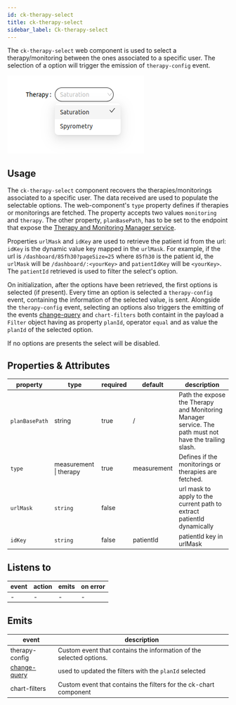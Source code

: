 ```yaml
---
id: ck-therapy-select
title: ck-therapy-select
sidebar_label: Ck-therapy-select
---
```

The `ck-therapy-select` web component is used to select a therapy/monitoring between the ones associated to a specific user. The selection of a option will trigger the emission of `therapy-config` event.

![ck-therapy-select](../img/ck-therapy-selector.png)
## Usage
The `ck-therapy-select` component recovers the therapies/monitorings associated to a specific user. The data received are used to populate the selectable options. The web-component's `type` property defines if therapies or monitorings are fetched. The property accepts two values `monitoring` and `therapy`.
The other property, `planBasePath`, has to be set to the endpoint that expose the [Therapy and Monitoring Manager service](../../therapy-and-monitoring-manager/overview). 

Properties `urlMask` and `idKey` are used to retrieve the patient id from the url: `idKey` is the dynamic value key mapped in the `urlMask`. For example, if the url is `/dashboard/85fh30?pageSize=25` where `85fh30` is the patient id, the `urlMask` will be `/dashboard/:<yourKey>` and `patientIdKey` will be `<yourKey>`. The `patientId` retrieved is used to filter the select's option.

On initialization, after the options have been retrieved, the first options is selected (if present). Every time an option is selected a `therapy-config` event, containing the information of the selected value, is sent. Alongside the `therapy-config` event, selecting an options also triggers the emitting of the events [change-query](../../../microfrontend-composer/back-kit/70_events.md#change-query) and `chart-filters` both containt in the payload a `Filter` object having as property `planId`, operator `equal` and as value the `planId` of the selected option.

 If no options are presents the select will be disabled. 

## Properties & Attributes

| property | type | required | default | description |
|----------|------|----------|---------|-------------|
|`planBasePath`| string | true | / | Path the expose the Therapy and Monitoring Manager service. The path must not have the trailing slash. |
|`type`| measurement \| therapy| true | measurement | Defines if the monitorings or therapies are fetched. |
| `urlMask` |`string` | false |  | url mask to apply to the current path to extract patientId dynamically |
| `idKey` | `string` | false | patientId | patientId key in urlMask | 


## Listens to

| event | action | emits | on error |
|-------|--------|-------|----------|
|   -   |    -   |   -   |     -    |


## Emits

| event | description |
|-------|-------------|
|therapy-config| Custom event that contains the information of the selected options. |
|[change-query](../../../microfrontend-composer/back-kit/70_events.md#change-query)| used to updated the filters with the `planId` selected|
|chart-filters| Custom event that contains the filters for the ck-chart component |
